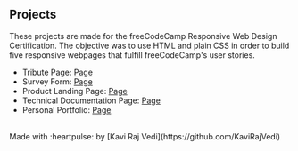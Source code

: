 ## Projects
These projects are made for the freeCodeCamp Responsive Web Design Certification. The objective was to use HTML and plain CSS in order to build five responsive webpages that fulfill freeCodeCamp's user stories.
* Tribute Page: [Page](https://codepen.io/KaviRajVedi/full/WVoZgm) 
* Survey Form: [Page](https://codepen.io/KaviRajVedi/pen/KOaqLM) 
* Product Landing Page: [Page](https://codepen.io/KaviRajVedi/pen/pozrQmg) 
* Technical Documentation Page: [Page](https://codepen.io/KaviRajVedi/full/MWgBpXG) 
* Personal Portfolio: [Page](https://codepen.io/KaviRajVedi/pen/GRKByZR) 
</br>
Made with :heartpulse: by [Kavi Raj Vedi](https://github.com/KaviRajVedi)
